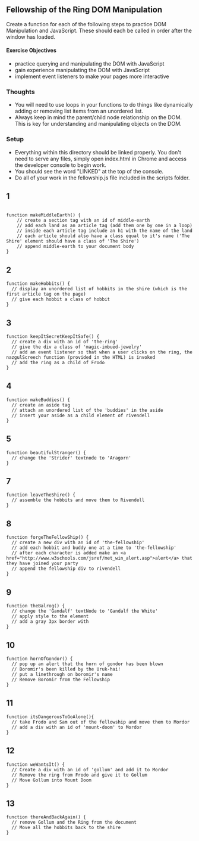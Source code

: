 ## Fellowship of the Ring DOM Manipulation

Create a function for each of the following steps to practice DOM Manipulation and JavaScript. These should each be called in order after the window has loaded.

#### Exercise Objectives
- practice querying and manipulating the DOM with JavaScript
- gain experience manipulating the DOM with JavaScript
- implement event listeners to make your pages more interactive

### Thoughts
- You will need to use loops in your functions to do things like dynamically adding or removing list items from an unordered list.
- Always keep in mind the parent/child node relationship on the DOM. This is key for understanding and manipulating objects on the DOM.

### Setup
- Everything within this directory should be linked properly. You don't need to serve any files, simply open index.html in Chrome and access the developer console to begin work.
- You should see the word "LINKED" at the top of the console.
- Do all of your work in the fellowship.js file included in the scripts folder.

## 1

```

function makeMiddleEarth() {
    // create a section tag with an id of middle-earth
    // add each land as an article tag (add them one by one in a loop)
    // inside each article tag include an h1 with the name of the land
    // each article should also have a class equal to it's name ('The Shire' element should have a class of 'The Shire')
    // append middle-earth to your document body
}

```

## 2
```
function makeHobbits() {
  // display an unordered list of hobbits in the shire (which is the first article tag on the page)
  // give each hobbit a class of hobbit
}
```

## 3
```
function keepItSecretKeepItSafe() {
  // create a div with an id of 'the-ring'
  // give the div a class of 'magic-imbued-jewelry'
  // add an event listener so that when a user clicks on the ring, the nazgulScreech function (provided in the HTML) is invoked
  // add the ring as a child of Frodo
}
```

## 4

```
function makeBuddies() {
  // create an aside tag
  // attach an unordered list of the 'buddies' in the aside
  // insert your aside as a child element of rivendell
}
```

## 5

```
function beautifulStranger() {
  // change the 'Strider' textnode to 'Aragorn'
}
```

## 7
```
function leaveTheShire() {
  // assemble the hobbits and move them to Rivendell
}
```

## 8

```
function forgeTheFellowShip() {
  // create a new div with an id of 'the-fellowship'
  // add each hobbit and buddy one at a time to 'the-fellowship'
  // after each character is added make an <a href="http://www.w3schools.com/jsref/met_win_alert.asp">alert</a> that they have joined your party
  // append the fellowship div to rivendell
}
```

## 9

```
function theBalrog() {
  // change the 'Gandalf' textNode to 'Gandalf the White'
  // apply style to the element
  // add a gray 3px border with
}
```

## 10
```
function hornOfGondor() {
  // pop up an alert that the horn of gondor has been blown
  // Boromir's been killed by the Uruk-hai!
  // put a linethrough on boromir's name
  // Remove Boromir from the Fellowship
}
```

## 11
```
function itsDangerousToGoAlone(){
  // take Frodo and Sam out of the fellowship and move them to Mordor
  // add a div with an id of 'mount-doom' to Mordor
}
```

## 12
```
function weWantsIt() {
  // Create a div with an id of 'gollum' and add it to Mordor
  // Remove the ring from Frodo and give it to Gollum
  // Move Gollum into Mount Doom
}
```

## 13
```
function thereAndBackAgain() {
  // remove Gollum and the Ring from the document
  // Move all the hobbits back to the shire
}
```
